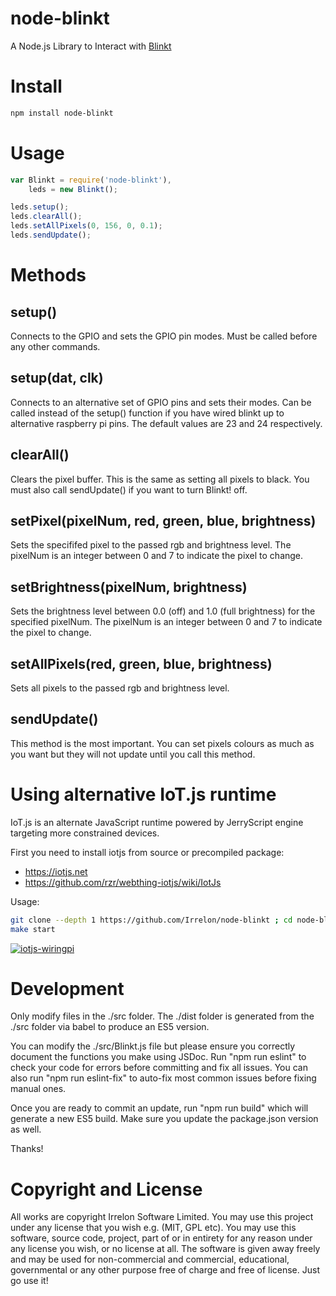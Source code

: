 # node-blinkt
A Node.js Library to Interact with [Blinkt](https://shop.pimoroni.com/products/blinkt)

# Install

```bash
npm install node-blinkt
```

# Usage

```js
var Blinkt = require('node-blinkt'),
	leds = new Blinkt();

leds.setup();
leds.clearAll();
leds.setAllPixels(0, 156, 0, 0.1);
leds.sendUpdate();
```

# Methods

## setup()
Connects to the GPIO and sets the GPIO pin modes. Must be called before any other commands.

## setup(dat, clk)
Connects to an alternative set of GPIO pins and sets their modes. Can be called instead of the setup() function if you have wired blinkt up to alternative raspberry pi pins. The default values are 23 and 24 respectively.

## clearAll()
Clears the pixel buffer. This is the same as setting all pixels to black. You must also call sendUpdate() if you want to turn Blinkt! off.

## setPixel(pixelNum, red, green, blue, brightness)
Sets the specififed pixel to the passed rgb and brightness level. The pixelNum is
an integer between 0 and 7 to indicate the pixel to change.

## setBrightness(pixelNum, brightness)
Sets the brightness level between 0.0 (off) and 1.0 (full brightness) for the specified pixelNum.
The pixelNum is an integer between 0 and 7 to indicate the pixel to change.

## setAllPixels(red, green, blue, brightness)
Sets all pixels to the passed rgb and brightness level.

## sendUpdate()
This method is the most important. You can set pixels colours as much as you want but they
will not update until you call this method.

# Using alternative IoT.js runtime

IoT.js is an alternate JavaScript runtime powered by JerryScript engine
targeting more constrained devices.


First you need to install iotjs from source or precompiled package:

* https://iotjs.net
* https://github.com/rzr/webthing-iotjs/wiki/IotJs

Usage:

```sh
git clone --depth 1 https://github.com/Irrelon/node-blinkt ; cd node-blinkt
make start
```

[![iotjs-wiringpi](https://pbs.twimg.com/ext_tw_video_thumb/1019945702791766017/pu/img/bbbNf-HJR2FkUb5l.jpg)](https://twitter.com/TizenHelper/status/1019945989388546048# "blinkt-node")

# Development
Only modify files in the ./src folder. The ./dist folder is generated from the ./src folder via babel to produce an ES5 version.

You can modify the ./src/Blinkt.js file but please ensure you correctly document the functions you make using JSDoc. Run "npm run eslint" to check your code for errors before committing and fix all issues. You can also run "npm run eslint-fix" to auto-fix most common issues before fixing manual ones.

Once you are ready to commit an update, run "npm run build" which will generate a new ES5 build. Make sure you update the package.json version as well.

Thanks! 

# Copyright and License
All works are copyright Irrelon Software Limited. You may use this project under any license that you wish e.g. (MIT, GPL etc). You may use this software, source code, project, part of or in entirety for any reason under any license you wish, or no license at all. The software is given away freely and may be used for non-commercial and commercial, educational, governmental or any other purpose free of charge and free of license. Just go use it!
